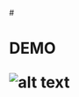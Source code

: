 #<h1> DEMO
  
![alt text](https://github.com/ducan3007/temp/blob/master/DIctionary1/src/Demo-Dictionary-19020202.png)

